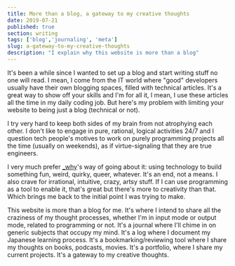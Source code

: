 ```yaml
---
title: More than a blog, a gateway to my creative thoughts
date: 2019-07-21
published: true
section: writing
tags: ['blog','journaling', 'meta']
slug: a-gateway-to-my-creative-thoughts
description: "I explain why this website is more than a blog"
---
```

It's been a while since I wanted to set up a blog and start writing stuff no one will read. I mean, I come from the IT world where "good" developers usually have their own blogging spaces, filled with technical articles. It's a great way to show off your skills and I'm for all it, I mean, I use these articles all the time in my daily coding job. But here's my problem with limiting your website to being just a blog (technical or not).

I try very hard to keep both sides of my brain from not atrophying each other.  I don't like to engage in pure, rational, logical activities 24/7 and I question tech people's motives to work on purely programming projects all the time (usually on weekends), as if virtue-signaling that they are true engineers.

I very much prefer [_why](https://en.wikipedia.org/wiki/Why_the_lucky_stiff)'s way of going about it: using technology to build something fun, weird, quirky, queer, whatever. It's an end, not a means. I also crave for irrational, intuitive, crazy, artsy stuff. If I can use programming as a tool to enable it, that's great but there's more to creativity than that. Which brings me back to the initial point I was trying to make.

This website is more than a blog for me. It's where I intend to share all the craziness of my thought processes, whether I'm in input mode or output mode, related to programming or not. It's a journal where I'll chime in on generic subjects that occupy my mind. It's a log where I document my Japanese learning process. It's a bookmarking/reviewing tool where I share my thoughts on books, podcasts, movies. It's a portfolio, where I share my current projects. It's a gateway to my creative thoughts.